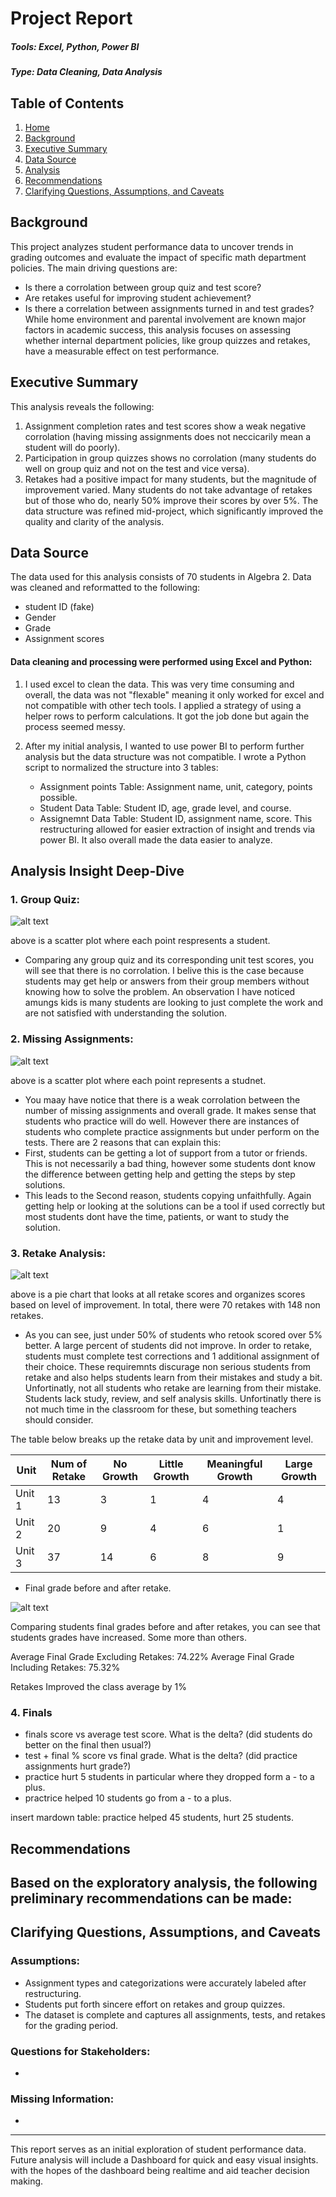 # Project Report

##### Tools: Excel, Python, Power BI

##### Type: Data Cleaning, Data Analysis

## Table of Contents
1. [Home](#Project-Report)
2. [Background](#Background)
3. [Executive Summary](#Executive-Summary)
4. [Data Source](#Data-Source)
5. [Analysis](#Analysis-Insight-Deep-Dive)
6. [Recommendations](#Recommendations)
7. [Clarifying Questions, Assumptions, and Caveats](#Clarifying-Questions,-Assumptions,-and-Caveats)

## Background

This project analyzes student performance data to uncover trends in grading outcomes and evaluate the impact of specific math department policies. The main driving questions are:
- Is there a corrolation between group quiz and test score?
- Are retakes useful for improving student achievement?
- Is there a correlation between assignments turned in and test grades?
While home environment and parental involvement are known major factors in academic success, this analysis focuses on assessing whether internal department policies, like group quizzes and retakes, have a measurable effect on test performance.


## Executive Summary
This analysis reveals the following: 
1. Assignment completion rates and test scores show a weak negative corrolation (having missing assignments does not neccicarily mean a student will do poorly).
2. Participation in group quizzes shows no corrolation (many students do well on group quiz and not on the test and vice versa).
3. Retakes had a positive impact for many students, but the magnitude of improvement varied. Many students do not take advantage of retakes but of those who do, nearly 50% improve their scores by over 5%. 
The data structure was refined mid-project, which significantly improved the quality and clarity of the analysis.

## Data Source
The data used for this analysis consists of 70 students in Algebra 2. Data was cleaned and reformatted to the following: 
- student ID (fake)
- Gender
- Grade
- Assignment scores

#### Data cleaning and processing were performed using Excel and Python:
1. I used excel to clean the data. This was very time consuming and overall, the data was not "flexable" meaning it only worked for excel and not compatible with other tech tools. I applied a strategy of using a helper rows to perform calculations. It got the job done but again the process seemed messy. 

2. After my initial analysis, I wanted to use power BI to perform further analysis but the data structure was not compatible. I wrote a Python script to normalized the structure into 3 tables:
    - Assignment points Table: Assignment name, unit, category, points possible.
    - Student Data Table: Student ID, age, grade level, and course.
    - Assignemnt Data Table: Student ID, assignment name, score.
  This restructuring allowed for easier extraction of insight and trends via power BI. It also overall made the data easier to analyze. 


## Analysis Insight Deep-Dive

### 1. Group Quiz:
    
![alt text](/assets/images/avg_quiz_vs_test.jpg)

above is a scatter plot where each point respresents a student. 
- Comparing any group quiz and its corresponding unit test scores, you will see that there is no corrolation. I belive this is the case because students may get help or answers from their group members without knowing how to solve the problem. An observation I have noticed amungs kids is many students are looking to just complete the work and are not satisfied with understanding the solution. 

### 2. Missing Assignments:
    
![alt text](/assets/images/missing_assignment_vs_grade.jpg)

above is a scatter plot where each point represents a studnet. 
 - You maay have notice that there is a weak corrolation between the number of missing assignments and overall grade. It makes sense that students who practice will do well. However there are instances of students who complete practice assignments but under perform on the tests. There are 2 reasons that can explain this:
 - First, students can be getting a lot of support from a tutor or friends. This is not necessarily a bad thing, however some students dont know the difference between getting help and getting the steps by step solutions. 
- This leads to the Second reason, students copying unfaithfully. Again getting help or looking at the solutions can be a tool if used correctly but most students dont have the time, patients, or want to study the solution. 

### 3. Retake Analysis:
    
![alt text](/assets/images/retake_data_pie_chart.jpg)

above is a pie chart that looks at all retake scores and organizes scores based on level of improvement. In total, there were 70 retakes with 148 non retakes. 
- As you can see, just under 50% of students who retook scored over 5% better.
A large percent of students did not improve. In order to retake, students must complete test corrections and 1 additional assignment of their choice. These requiremnts discurage non serious students from retake and also helps students learn from their mistakes and study a bit. Unfortinatly, not all students who retake are learning from their mistake. Students lack study, review, and self analysis skills. Unfortinatly there is not much time in the classroom for these, but something teachers should consider.
  
The table below breaks up the retake data by unit and improvement level. 

|  Unit  |  Num of Retake  | No Growth  | Little  Growth | Meaningful Growth  | Large Growth  |
|--------|-----------------|------------|----------------|--------------------|---------------|
|  Unit 1|  13             | 3          | 1              | 4                  | 4             |
|  Unit 2|  20             | 9          | 4              | 6                  | 1             |
|  Unit 3|  37             | 14         | 6              | 8                  | 9             |

- Final grade before and after retake. 

![alt text](/assets/images/without_vs_with_retake_bar.jpg)

Comparing students final grades before and after retakes, you can see that students grades have increased. Some more than others. 

  Average Final Grade Excluding Retakes: 74.22%	
  Average Final Grade Including Retakes: 75.32%

Retakes Improved the class average by 1%

### 4. Finals 
- finals score vs average test score. What is the delta? (did students do better on the final then usual?)
- test + final % score vs final grade.  What is the delta? (did practice assignments hurt grade?)
- practice hurt 5 students in particular where they dropped form a - to a plus.
- practrice helped 10 students go from a - to a plus. 

insert mardown table: practice helped 45 students, hurt 25 students. 

## Recommendations

Based on the exploratory analysis, the following preliminary recommendations can be made:
- 

## Clarifying Questions, Assumptions, and Caveats

### Assumptions:
- Assignment types and categorizations were accurately labeled after restructuring.
- Students put forth sincere effort on retakes and group quizzes.
- The dataset is complete and captures all assignments, tests, and retakes for the grading period.

### Questions for Stakeholders:
- 

### Missing Information:
- 


---
This report serves as an initial exploration of student performance data. Future analysis will include a Dashboard for quick and easy visual insights. with the hopes of the dashboard being realtime and aid teacher decision making. 
